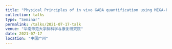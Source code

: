 ```yaml
---
title: "Physical Principles of in vivo GABA quantification using MEGA-PRESS"
collection: talks
type: "Seminar"
permalink: /talks/2021-07-17-talk
venue: "华南师范大学脑科学与康复研究院"
date: 2021-07-17
location: "中国广州"
---
```



